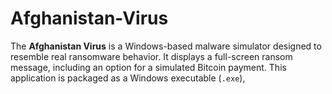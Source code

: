 # Afghanistan-Virus
The **Afghanistan Virus** is a Windows-based malware simulator designed to resemble real ransomware behavior. It displays a full-screen ransom message, including an option for a simulated Bitcoin payment. This application is packaged as a Windows executable (`.exe`), 
